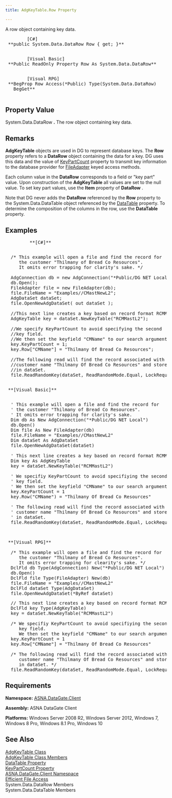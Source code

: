 ```yaml
---
title: AdgKeyTable.Row Property

---
```


A row object containing key data. 
<pre class="prettyprint">
        <span class="lang">[C#]</span>
 **public System.Data.DataRow Row { get; }** 
      </pre>
<pre class="prettyprint">
        <span class="lang">[Visual Basic] </span>
 **Public ReadOnly Property Row As System.Data.DataRow** 
      </pre>
<pre class="prettyprint">
        <span class="lang">[Visual RPG]</span>
 **BegProp Row Access(*Public) Type(System.Data.DataRow)
   BegGet** 
      </pre>

## Property Value

System.Data.DataRow **.** The row object containing key data.
## Remarks

<span> **AdgKeyTable** </span> objects are used in DG to represent database keys. The **Row** property refers to a **DataRow** object containing the data for a key. DG uses this data and the value of [ KeyPartCount](adg-key-table-class-key-part-count-property.html) property to transmit key information to the database provider for [FileAdapter](file-adapter-class.html) keyed access methods.

Each column value in the **DataRow** corresponds to a field or "key part" value. Upon construction of the **AdgKeyTable** all values are set to the null value. To set key part values, use the **Item** property of **DataRow** .

Note that DG never adds the **DataRow** referenced by the **Row** property to the System.Data.DataTable object referenced by the [ DataTable](adg-key-table-class-data-table-property.html) property. To determine the composition of the columns in the row, use the **DataTable** property. 
## Examples 

<pre>
        <span class="lang"> **[C#]** 
        </span>
</pre>
<pre>  /* This example will open a file and find the record for
     the customer "Thilmany of Bread Co Resources".
     It omits error trapping for clarity's sake. */

  AdgConnection db = new AdgConnection("*Public/DG NET Local");
  db.Open();
  FileAdapter file = new FileAdapter(db);
  file.FileName = "Examples//CMastNewL2";
  AdgDataSet dataSet;
  file.OpenNewAdgDataSet( out dataSet );

  //This next line creates a key based on record format RCMMastL2
  AdgKeyTable key = dataSet.NewKeyTable("RCMMastL2");

  //We specify KeyPartCount to avoid specifying the second
  //key field.
  //We then set the keyfield "CMName" to our search argument.
  key.KeyPartCount = 1;
  key.Row["CMName"] = "Thilmany Of Bread Co Resources";

  //The following read will find the record associated with the 
  //customer name "Thilmany Of Bread Co Resources" and store it
  //in dataSet.
  file.ReadRandomKey(dataSet, ReadRandomMode.Equal, LockRequest.Default, key);</pre>
<pre>
        <span class="lang">
 **[Visual Basic]** 
        </span></pre>
<pre>  ' This example will open a file and find the record for
  ' the customer "Thilmany of Bread Co Resources".
  ' It omits error trapping for clarity's sake.
  Dim db As New AdgConnection("*Public/DG NET Local")
  db.Open()
  Dim file As New FileAdapter(db)
  file.FileName = "Examples//CMastNewL2"
  Dim dataSet As AdgDataSet
  file.OpenNewAdgDataSet(dataSet)

  ' This next line creates a key based on record format RCMMastL2
  Dim key As AdgKeyTable
  key = dataSet.NewKeyTable("RCMMastL2")

  ' We specifiy KeyPartCount to avoid specifiying the second
  ' key field.
  ' We then set the keyfield "CMName" to our search argument.
  key.KeyPartCount = 1
  key.Row("CMName") = "Thilmany Of Bread Co Resources"

  ' The following read will find the record associated with the 
  ' customer name "Thilmany Of Bread Co Resources" and store it
  ' in dataSet.
  file.ReadRandomKey(dataSet, ReadRandomMode.Equal, LockRequest.Default, key)
 </pre>
<pre class="prettyprint">
        <span class="lang">
 **[Visual RPG]** 
        </span>
  /* This example will open a file and find the record for
     the customer "Thilmany of Bread Co Resources".
     It omits error trapping for clearity's sake. */
  DclFld db Type(AdgConnection) New("*Public/DG NET Local")
  db.Open()
  DclFld file Type(FileAdapter) New(db)
  file.FileName = "Examples//CMastNewL2"
  DclFld dataSet Type(AdgDataSet)
  file.OpenNewAdgDataSet(*ByRef dataSet)
</pre>
<pre class="prettyprint">  // This next line creates a key based on record format RCMMastL2
  DclFld key Type(AdgKeyTable)
  key = dataSet.NewKeyTable("RCMMastL2")

  /* We specifiy KeyPartCount to avoid specifiying the second
     key field.
     We then set the keyfield "CMName" to our search argument. */
  key.KeyPartCount = 1
  key.Row["CMName"] = "Thilmany Of Bread Co Resources"

  /* The following read will find the record associated with the 
     customer name "Thilmany Of Bread Co Resources" and store it
     in dataSet. */
  file.ReadRandomKey(dataSet, ReadRandomMode.Equal, LockRequest.Default, key)
</pre>

## Requirements

**Namespace:** [ ASNA.DataGate.Client](datagate-client-namespace.html) 

**Assembly:** ASNA DataGate Client

**Platforms:** Windows Server 2008 R2, Windows Server 2012, Windows 7, Windows 8 Pro, Windows 8.1 Pro, Windows 10
## See Also


[AdgKeyTable Class](adg-key-table-class.html)
      <br />
[AdgKeyTable Class Members](adg-key-table-members.html)
      <br />
      [DataTable 
		  Property](adg-key-table-class-data-table-property.html)
      <br />
      [
		  KeyPartCount Property](adg-key-table-class-key-part-count-property.html)
      <br />
      [ASNA.DataGate.Client 
		  Namespace](datagate-client-namespace.html)
      <br />
[Efficient File Access](efficient-file-access.html)
      <br />
      	System.Data.DataRow Members<br />
      	System.Data.DataTable Members

